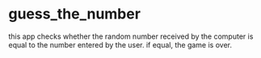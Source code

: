 # guess_the_number
this app checks whether the random number received by the computer is equal to the number entered by the user. if equal, the game is over.
